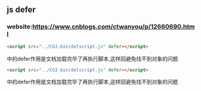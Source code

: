 ## js defer

### website:https://www.cnblogs.com/ctwanyou/p/12660690.html

``` html
<script src="../CGI-bin/delscript.js" defer></script>
```
中的defer作用是文档加载完毕了再执行脚本,这样回避免找不到对象的问题
``` html
<script src="../CGI-bin/delscript.js" defer></script>
```
中的defer作用是文档加载完毕了再执行脚本,这样回避免找不到对象的问题